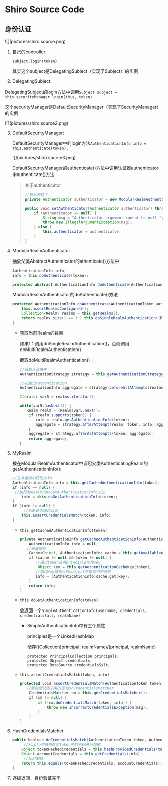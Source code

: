 # Shiro Source Code

## 身份认证

![](pictures/shiro source.png)

1. 自己的controller:

   `subject.login(token)` 

   其实这个subject是DelegatingSubject（实现了Subject）的实例

2.  DelegatingSubject:

   DelegatingSubject的login方法中调用`Subject subject = this.securityManager.login(this, token)`

   这个securityManager是DefaultSecurityManager（实现了SecurityManager）的实例

   ![](pictures/shiro source2.png)

3. DefaultSecurityManager:

   DefaultSecurityManager中的login方法`AuthenticationInfo info = this.authenticate(token);`

   ![](pictures/shiro source3.png)

   DefaultSecurityManager的authenticate()方法中调用认证器authenticator中authenticate()方法

   > 关于authenticator
   >
   > ```java
   > //默认是这个
   > private Authenticator authenticator = new ModularRealmAuthenticator();
   > ```
   >
   > ```java
   > public void setAuthenticator(Authenticator authenticator) throws IllegalArgumentException {
   >     if (authenticator == null) {
   >         String msg = "Authenticator argument cannot be null.";
   >         throw new IllegalArgumentException(msg);
   >     } else {
   >         this.authenticator = authenticator;
   >     }
   > }
   > ```

4. ModularRealmAuthenticator

   抽象父类AbstractAuthenticator的athenticate()方法中

   ``` java
   AuthenticationInfo info;
   info = this.doAuthenticate(token);
   ```

   ```java
   protected abstract AuthenticationInfo doAuthenticate(AuthenticationToken var1) throws AuthenticationException;
   ```

   ModularRealmAuthenticator的doAuthenticate()方法

   ```java
   protected AuthenticationInfo doAuthenticate(AuthenticationToken authenticationToken) throws AuthenticationException {
       this.assertRealmsConfigured();
       Collection<Realm> realms = this.getRealms();
       return realms.size() == 1 ? this.doSingleRealmAuthentication((Realm)realms.iterator().next(), authenticationToken) : this.doMultiRealmAuthentication(realms, authenticationToken);
   }
   ```

   - 获取当前Realm的数目

     如果1：调用doSingleRealmAuthentication()，否则调用doMultiRealmAuthentication()

     截取doMultiRealmAuthentication()：

     ```java
     //获取认证策略
     AuthenticationStrategy strategy = this.getAuthenticationStrategy();

     //初始化Authentication
     AuthenticationInfo aggregate = strategy.beforeAllAttempts(realms, token);

     Iterator var5 = realms.iterator();

     while(var5.hasNext()) {
     	Realm realm = (Realm)var5.next();
         if (realm.supports(token)) {
         	info = realm.getAuthenticationInfo(token);
         	aggregate = strategy.afterAttempt(realm, token, info, aggregate, t);
         ｝  
         aggregate = strategy.afterAllAttempts(token, aggregate);
         return aggregate;
     ｝
     ```

5. MyRealm

   被在ModularRealmAuthenticator中调用父类AuthenticatingRealm的getAuthenticationInfo():

   ```java
   //先从缓存中获取info
   AuthenticationInfo info = this.getCachedAuthenticationInfo(token);
   if (info == null) {
   	//执行MyRealm的doGetAuthenticationInfo方法
       info = this.doGetAuthenticationInfo(token);
   }
   if (info != null) {
     	//判断是否通过认证
       this.assertCredentialsMatch(token, info);
   }
   ```

   - `this.getCachedAuthenticationInfo(token)` 

     ```java
     private AuthenticationInfo getCachedAuthenticationInfo(AuthenticationToken token) {
         AuthenticationInfo info = null;
       	//获取缓存
         Cache<Object, AuthenticationInfo> cache = this.getAvailableAuthenticationCache();
         if (cache != null && token != null) {
           	//通过token获得principle作为Key
             Object key = this.getAuthenticationCacheKey(token);
           	//通过Key拿到当前subject在缓存中的信息  
           	info = (AuthenticationInfo)cache.get(key);
         }
         return info;
     }
     ```

   - `this.doGetAuthenticationInfo(token)`

     会返回一个`SimpleAuthenticationInfo(username, credentials, credentialsSalt, realmName)`

     - SimpleAuthenticationInfo中有三个属性

       principles是一个LinkedHashMap

       储存((Collection)principal, realmName)/(principal, realmName)

       ```
       protected PrincipalCollection principals;
       protected Object credentials;
       protected ByteSource credentialsSalt;
       ```

   - `this.assertCredentialsMatch(token, info)`

     ```java
     protected void assertCredentialsMatch(AuthenticationToken token, AuthenticationInfo info) throws AuthenticationException {
       	//我的测试例子用的是HashCredentialsMatcher
         CredentialsMatcher cm = this.getCredentialsMatcher();
         if (cm != null) {
             if (!cm.doCredentialsMatch(token, info)) {
                 throw new IncorrectCredentialsException(msg);
             }
         }
     }
     ```

6. HashCredentialsMatcher

   ```java
   public boolean doCredentialsMatch(AuthenticationToken token, AuthenticationInfo info) {
     	//从info中获得盐对token中的密码进行加密
       Object tokenHashedCredentials = this.hashProvidedCredentials(token, info);
       Object accountCredentials = this.getCredentials(info);
     	//比对密码
       return this.equals(tokenHashedCredentials, accountCredentials);
   }
   ```

7. 逐级返回，身份验证完毕